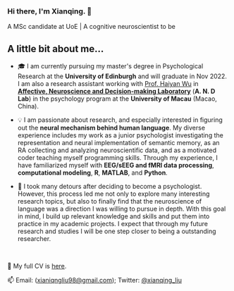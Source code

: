 ### Hi there, I'm Xianqing. 👋 
A MSc candidate at UoE | A cognitive neuroscientist to be


## A little bit about me...

- 🎓 I am currently pursuing my master's degree in Psychological Research at the **University of Edinburgh** and will graduate in Nov 2022. I am also a research assistant working with [Prof. Haiyan Wu](https://www.researchgate.net/profile/Haiyan-Wu-5) in [**Affective, Neuroscience and Decision-making Laboratory**](https://andlab-um.com) (**A. N. D Lab**) in the psychology program at the **University of Macau** (Macao, China).


- :bulb: I am passionate about research, and especially interested in figuring out the **neural mechanism behind human language**. My diverse experience includes my work as a junior psychologist investigating the representation and neural implementation of semantic memory, as an RA collecting and analyzing neuroscientific data, and as a motivated coder teaching myself programming skills. Through my experience, I have familiarized myself with **EEG/sEEG and fMRI data processing**, **computational modeling**, **R**, **MATLAB**, and **Python**.


- 🌱 I took many detours after deciding to become a psychologist. However, this process led me not only to explore many interesting research topics, but also to finally find that the neuroscience of language was a direction I was willing to pursue in depth. With this goal in mind, I build up relevant knowledge and skills and put them into practice in my academic projects. I expect that through my future research and studies I will be one step closer to being a outstanding researcher.

 

:book: My full CV is [here]().

📫 Email: (xianiqngliu98@gmail.com); Twitter: [@xianqing_liu](https://twitter.com/xianqing_liu)


<!--
**Xianqing98/Xianqing98** is a ✨ _special_ ✨ repository because its `README.md` (this file) appears on your GitHub profile.
